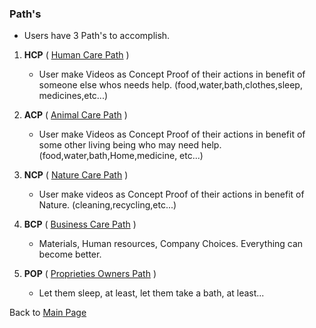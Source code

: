 ### Path's

-  Users have 3 Path's to accomplish.

1. **HCP** ( [Human Care Path](https://www.odicforcesounds.com/#/human/care/path) )
    - User make Videos as Concept Proof of their actions in benefit of someone else whos needs help. (food,water,bath,clothes,sleep, medicines,etc...)
  
2. **ACP** ( [Animal Care Path](https://www.odicforcesounds.com/#/animal/care/path) )
    - User make Videos as Concept Proof of their actions in benefit of some other living being who may need help. (food,water,bath,Home,medicine, etc...)
3. **NCP** ( [Nature Care Path](https://www.odicforcesounds.com/#/nature/care/path) )
    - User make videos as Concept Proof of their actions in benefit of Nature. (cleaning,recycling,etc...)
4. **BCP** ( [Business Care Path](https://www.odicforcesounds.com/#/business/care/path) )
    - Materials, Human resources, Company Choices. Everything can become better.
5. **POP** ( [Proprieties Owners Path](https://www.odicforcesounds.com/#/business/care/path/proprieties) )
    - Let them sleep, at least, let them take a bath, at least...
    
Back to [Main Page](../../../README.md)
